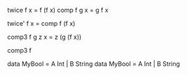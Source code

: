 twice f x = f (f x)
comp f g x =  g f x

twice' f x = comp f (f x)

comp3 f g z x =  z (g (f x))


comp3 f 

data MyBool = A Int | B String
data MyBool = A Int | B String

 




